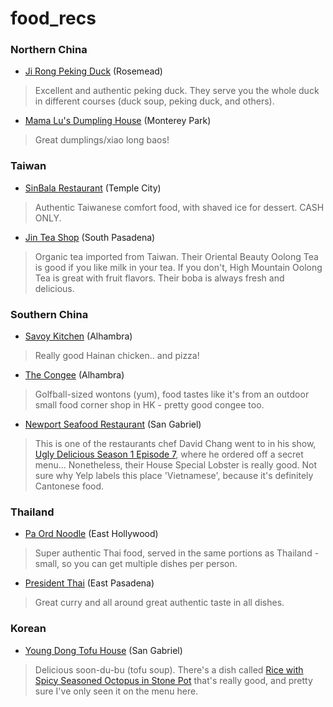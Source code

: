 # food_recs

### Northern China
* [Ji Rong Peking Duck](https://www.yelp.com/biz/ji-rong-peking-duck-rosemead) (Rosemead)
> Excellent and authentic peking duck. They serve you the whole duck in different courses (duck soup, peking duck, and others).

* [Mama Lu's Dumpling House](https://www.yelp.com/biz/mama-lus-dumpling-house-monterey-park-17) (Monterey Park)
> Great dumplings/xiao long baos!


### Taiwan
* [SinBala Restaurant](https://www.yelp.com/biz/sinbala-restaurant-arcadia-2?osq=taiwanes) (Temple City)
> Authentic Taiwanese comfort food, with shaved ice for dessert. CASH ONLY.

* [Jin Tea Shop](https://www.yelp.com/biz/jin-tea-shop-pasadena) (South Pasadena)
> Organic tea imported from Taiwan. Their Oriental Beauty Oolong Tea is good if you like milk in your tea. If you don't, High Mountain Oolong Tea is great with fruit flavors. Their boba is always fresh and delicious.


### Southern China
* [Savoy Kitchen](https://www.yelp.com/biz/savoy-kitchen-alhambra) (Alhambra)
> Really good Hainan chicken.. and pizza!

* [The Congee](https://www.yelp.com/biz/the-congee-alhambra-2) (Alhambra)
> Golfball-sized wontons (yum), food tastes like it's from an outdoor small food corner shop in HK - pretty good congee too.

* [Newport Seafood Restaurant](https://www.yelp.com/biz/newport-seafood-restaurant-san-gabriel-4) (San Gabriel)
> This is one of the restaurants chef David Chang went to in his show, [Ugly Delicious Season 1 Episode 7](https://www.eater.com/2018/2/23/17017880/ugly-delicious-fried-rice-recap-season-1-episode-7), where he ordered off a secret menu... Nonetheless, their House Special Lobster is really good. Not sure why Yelp labels this place 'Vietnamese', because it's definitely Cantonese food.


### Thailand
* [Pa Ord Noodle](https://www.yelp.com/biz/pa-ord-noodle-los-angeles-4) (East Hollywood)
> Super authentic Thai food, served in the same portions as Thailand - small, so you can get multiple dishes per person.

* [President Thai](https://www.yelp.com/biz/president-thai-pasadena) (East Pasadena)
> Great curry and all around great authentic taste in all dishes.


### Korean
* [Young Dong Tofu House](https://www.yelp.com/biz/young-dong-tofu-house-san-gabriel-2?osq=Restaurants) (San Gabriel)
> Delicious soon-du-bu (tofu soup). There's a dish called [Rice with Spicy Seasoned Octopus in Stone Pot](https://www.yelp.com/biz_photos/young-dong-tofu-house-san-gabriel-2?select=dnntgRlbjVvpSEADbCg8WA) that's really good, and pretty sure I've only seen it on the menu here.
